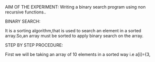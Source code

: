 AIM OF THE EXPERIMENT: 
Writing a binary search program using non recursive functions..

BINARY SEARCH:
 
It is a sorting algorithm,that is used to search an element in a sorted array.So,an array must be sorted to apply binary search on the array.

STEP BY STEP PROCEDURE:

First we will be taking an array of 10 elements in a sorted way i.e a[i]={3,

